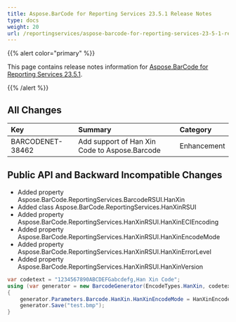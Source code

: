 ```yaml
---
title: Aspose.BarCode for Reporting Services 23.5.1 Release Notes
type: docs
weight: 20
url: /reportingservices/aspose-barcode-for-reporting-services-23-5-1-release-notes/
---
```


{{% alert color="primary" %}} 

This page contains release notes information for [Aspose.BarCode for Reporting Services 23.5.1](https://downloads.aspose.com/barcode/reportingservices/new-releases/aspose.barcode-for-reporting-services-23.5.1/).

{{% /alert %}} 
## **All Changes**

|**Key**|**Summary**|**Category**|
| :- | :- | :- |
|BARCODENET-38462|Add support of Han Xin Code to Aspose.Barcode|Enhancement|

## **Public API and Backward Incompatible Changes**

- Added property Aspose.BarCode.ReportingServices.BarcodeRSUI.HanXin
- Added class Aspose.BarCode.ReportingServices.HanXinRSUI
- Added property Aspose.BarCode.ReportingServices.HanXinRSUI.HanXinECIEncoding
- Added property Aspose.BarCode.ReportingServices.HanXinRSUI.HanXinEncodeMode
- Added property Aspose.BarCode.ReportingServices.HanXinRSUI.HanXinErrorLevel
- Added property Aspose.BarCode.ReportingServices.HanXinRSUI.HanXinVersion		

```cs
var codetext = "1234567890ABCDEFGabcdefg,Han Xin Code";
using (var generator = new BarcodeGenerator(EncodeTypes.HanXin, codetext))
{
    generator.Parameters.Barcode.HanXin.HanXinEncodeMode = HanXinEncodeMode.Auto;
    generator.Save("test.bmp");
}
```

